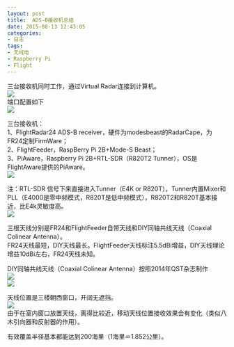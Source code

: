```yaml
---
layout: post
title: 	ADS-B接收机总结
date: 2015-08-13 12:43:05
categories:
- 日志
tags:
- 无线电
- Raspberry Pi
- Flight
---
```


三台接收机同时工作，通过Virtual Radar连接到计算机。    
![](http://i1328.photobucket.com/albums/w532/xwlogic/2_zpsqkqftgh5.jpg)    
端口配置如下    
![](http://i1328.photobucket.com/albums/w532/xwlogic/11_zps0qmkuelu.jpg)   

三台接收机：    
1、FlightRadar24 ADS-B receiver，硬件为modesbeast的RadarCape，为FR24定制FirmWare；    
2、FlightFeeder，RaspBerry Pi 2B+Mode-S Beast；    
3、PiAware，Raspberry Pi 2B+RTL-SDR（R820T2 Tunner），OS是FlightAware提供的PiAware。     
![](http://i1328.photobucket.com/albums/w532/xwlogic/IMG_20150812_140330627_HDR_zpsfnunnec6.jpg)    

注：RTL-SDR 信号下来直接进入Tunner（E4K or R820T），Tunner内置Mixer和PLL（E4000是零中频模式，R820T是低中频模式），R820T2和R820T基本接近，比E4k灵敏度高。    
![](http://i1328.photobucket.com/albums/w532/xwlogic/_zpsns1lps3q.jpg)    

三根天线分别是FR24和FlightFeeder自带天线和DIY同轴共线天线（Coaxial Colinear Antenna）。     
FR24天线最短，DIY天线最长。FlightFeeder天线标注5.5dBi增益，DIY天线理论增益10dBi左右，FR24天线未知。    

DIY同轴共线天线（Coaxial Colinear Antenna）按照2014年QST杂志制作    
![](http://i1328.photobucket.com/albums/w532/xwlogic/3_zpsvjcecjfk.jpg)    
![](http://i1328.photobucket.com/albums/w532/xwlogic/_zpsuswncei4.png)   

天线位置是三楼朝西窗口，开阔无遮挡。    
![](http://i1328.photobucket.com/albums/w532/xwlogic/1_zps4kmojgyp.jpg)       
由于在室内窗口放置天线，离得比较近，移动天线位置接收效果会有变化（类似八木引向器和反射器的作用）。

有效覆盖半径基本都能达到200海里（1海里＝1.852公里）。    

